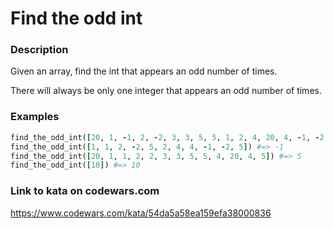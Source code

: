 # Find the odd int

### Description
Given an array, find the int that appears an odd number of times.

There will always be only one integer that appears an odd number of times.

### Examples
```ruby
find_the_odd_int([20, 1, -1, 2, -2, 3, 3, 5, 5, 1, 2, 4, 20, 4, -1, -2, 5]) #=> 5
find_the_odd_int([1, 1, 2, -2, 5, 2, 4, 4, -1, -2, 5]) #=> -1
find_the_odd_int([20, 1, 1, 2, 2, 3, 3, 5, 5, 4, 20, 4, 5]) #=> 5
find_the_odd_int([10]) #=> 10
```

### Link to kata on codewars.com
https://www.codewars.com/kata/54da5a58ea159efa38000836
